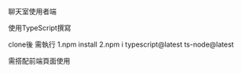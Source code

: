聊天室使用者端

使用TypeScript撰寫

clone後 需執行 1.npm install 2.npm i typescript@latest ts-node@latest

需搭配前端頁面使用
